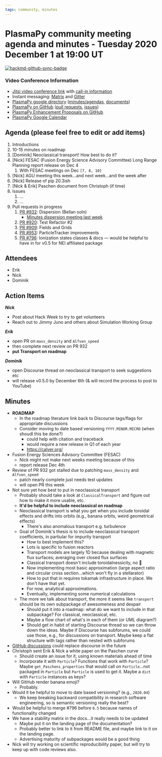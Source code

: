 ```yaml
---
tags: community, minutes
---
```


# PlasmaPy community meeting agenda and minutes - Tuesday 2020 December 1 at 19:00 UT

[![hackmd-github-sync-badge](https://hackmd.io/utyUOJGlSm6SClXhGBju4A/badge)](https://hackmd.io/utyUOJGlSm6SClXhGBju4A)

### Video Conference Information
* [Jitsi video conference link](https://meet.jit.si/plasmapy) with [call-in information](https://meet.jit.si/static/dialInInfo.html?room=plasmapy) 
* Instant messaging: [Matrix](https://app.element.io/#/room/#plasmapy:openastronomy.org) and [Gitter](https://gitter.im/PlasmaPy/Lobby)
* [PlasmaPy google directory](https://drive.google.com/drive/folders/0ByPG8nie6fTPMEIxTlZLZjdjYms?usp=sharing) ([minutes/agendas](https://drive.google.com/drive/folders/0ByPG8nie6fTPV1FQUEkzMTgtRTg?usp=sharing), [documents](https://drive.google.com/drive/folders/0ByPG8nie6fTPYzk2TEhTa1N6R0U?usp=sharing))
* [PlasmaPy on GitHub](https://github.com/PlasmaPy/plasmapy) ([pull requests](https://github.com/PlasmaPy/plasmapy/pulls), [issues](https://github.com/PlasmaPy/plasmapy/issues))
* [PlasmaPy Enhancement Proposals on GitHub](https://github.com/PlasmaPy/PlasmaPy-PLEPs) 
* [PlasmaPy Google Calendar](https://calendar.google.com/calendar?cid=bzVsb3ZkcW0zaWxsam00ZTlrMDd2cmw5bWdAZ3JvdXAuY2FsZW5kYXIuZ29vZ2xlLmNvbQ)

## Agenda (please feel free to edit or add items)

1. Introductions
2. 10-15 minutes on roadmap
3. [Dominik] Neoclassical transport! How best to do it?
4. [Nick] FESAC (Fusion Energy Science Advisory Committee) Long Range Planning report release on Dec 4
    1. With FESAC meetings on Dec ``[7, 8, 10]``
6. [Nick] AGU meeting this week...and next week...and the week after
7. [Nick] Release of pip 20.3ish
8. [Nick & Erik] Paschen document from Christoph (if time)
9. Issues
    1. ...
    2. ...
10. Pull requests in progress 
    1. [PR #932](https://github.com/PlasmaPy/PlasmaPy/pull/932): Dispersion (Bellan soln)
        * [Minutes dispersion meeting last week](https://github.com/PlasmaPy/plasmapy-project/blob/master/minutes/_community/2020/2020-11-24.md)
    3. [PR #920](https://github.com/PlasmaPy/PlasmaPy/pull/920): Test Refactor #2
    4. [PR #909](https://github.com/PlasmaPy/PlasmaPy/pull/909): Fields and Grids
    5. [PR #953](https://github.com/PlasmaPy/PlasmaPy/pull/953): ParticleTracker improvements
    6. [PR #796](https://github.com/PlasmaPy/PlasmaPy/pull/796): Ionization states classes & docs — would be helpful to have in for v0.5 for NEI affiliated package
    
## Attendees

* Erik
* Nick
* Dominik

## Action Items

***Nick***
  * Post about Hack Week to try to get volunteers
  * Reach out to Jimmy Juno and others about Simulation Working Group

***Erik***
* open PR on `mass_density` and `Alfven_speed`
* then complete next review on PR 932
* **put Transport on roadmap**

***Dominik***
* open Discourse thread on neoclassical transport to seek suggestions etc
* will release v0.5.0 by December 6th (& will record the process to post to YouTube)

## Minutes

* **ROADMAP**
    * In the roadmap literature link back to Discourse tags/flags for appropriate discussions
    * Consider moving to date based versioning `YYYY.MINOR.MICRO` (when shoudl this be done?)
        * could help with citation and traceback
        * would require a new release in Q1 of each year
        * https://calver.org/
* Fusion Energy Sciences Advisory Committee (FESAC)
    * Nick might not make next weeks meeting because of this
    * report release Dec 4th
* Review of PR 932 got stalled due to patching `mass_density` and `Alfven_speed`
    * patch nearly complete just needs test updates
    * will open PR this week
* Not sure yet how best to put in neoclassical transport
    * Probably should take a look at `ClassicalTransport` and figure out how to make it more usable, etc.
    * **It'd be helpful to include neoclassical on roadmap**
    * Neoclassical transport is what you get when you include toroidal effects and drifts into orbits (e.g., banana orbits, weird geometrical effects)
        * There's also anomalous transport e.g. turbulence
    * Goal of Dominik's thesis is to include neoclassical transport coefficients, in partiular for impurity transport
        * How to best implement this?
        * Lots is specific to fusion reactors
        * Transport models are largely 1D because dealing with magnetic flux surfaces; averaging over closed flux surfaces
        * Classical transport doesn't include toroidalnessicity, no :banana: 
        * Now implementing most basic approximation (large aspect ratio and circular cross section...which won't fly in a stellarator)
        * How to put that in requires tokamak infrastructure in place.  We don't have that yet.
        * For now, analytical approximations.
        * Eventually, implementing some numerical calculations
    * The more we talk about transport, the more it seems like `transport` should be its own subpackage of awesomeness and despair
        * Should put it into a roadmap: what do we want to include in that subpackage?  For classical, neoclassical, etc.
        * Maybe a flow chart of what's in each of them (or UML diagram?)
        * Should get in habit of starting Discourse thread so we can throw down the ideas.  Maybe if Discourse has subforums, we could use those, e.g., for discussions on transport.  Maybe keep a flat structure with tags rather than nested with subforums
* [GitHub discussions](https://github.blog/2020-05-06-new-from-satellite-2020-github-codespaces-github-discussions-securing-code-in-private-repositories-and-more/#discussions) could replace discourse in the future
* Christoph sent Erik & Nick a white paper on the Paschen curve
    * Should create an issue for it, using known materials ahead of time
    * Incorporate it with `Particle`?  Functions that work with `Particle`?  Maybe `get_Paschens_properties` that would call on `Particle`...not packaged in `Particle` but `Particle` is used to get it. Maybe a `dict` with `Particle` instances as keys?
* Will GitHub render banana emoji?
    * Probably.
* Would it be helpful to move to date based versioning?  (e.g., `2020.04`)
    * We keep breaking backward compatibility in research software engineering, so is semantic versioning really the best?
* Would be helpful to merge #796 before `0.5` because names of functionality changed 
* We have a stability matrix in the docs...it really needs to be updated
    * Maybe put it on the landing page of the documentation?
    * Probably better to link to it from README file, and maybe link to it on the landing page.  
    * Advertising maturity of subpackages would be a good thing
* Nick will try working on scientific reproducibility paper, but will try to keep up with code reviews also.





